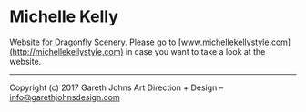 # Michelle Kelly

Website for Dragonfly Scenery. Please go to [www.michellekellystyle.com](http://michellekellystyle.com) in case you want to take a look at the website.

* * *

Copyright (c) 2017 Gareth Johns Art Direction + Design – info@garethjohnsdesign.com